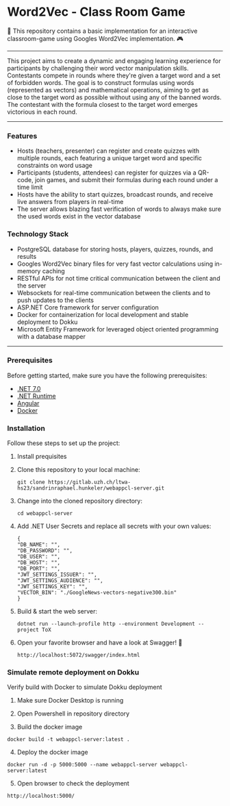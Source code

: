 # Word2Vec - Class Room Game

🎉 This repository contains a basic implementation for an interactive classroom-game using Googles Word2Vec implementation. 🎮

---

This project aims to create a dynamic and engaging learning experience for participants by challenging their word vector manipulation skills. Contestants compete in rounds where they're given a target word and a set of forbidden words. The goal is to construct formulas using words (represented as vectors) and mathematical operations, aiming to get as close to the target word as possible without using any of the banned words. The contestant with the formula closest to the target word emerges victorious in each round.

---

### Features

- Hosts (teachers, presenter) can register and create quizzes with multiple rounds, each featuring a unique target word and specific constraints on word usage
- Participants (students, attendees) can register for quizzes via a QR-code, join games, and submit their formulas during each round under a time limit
- Hosts have the ability to start quizzes, broadcast rounds, and receive live answers from players in real-time
- The server allows blazing fast verification of words to always make sure the used words exist in the vector database

### Technology Stack

- PostgreSQL database for storing hosts, players, quizzes, rounds, and results
- Googles Word2Vec binary files for very fast vector calculations using in-memory caching
- RESTful APIs for not time critical communication between the client and the server
- Websockets for real-time communication between the clients and to push updates to the clients
- ASP.NET Core framework for server configuration
- Docker for containerization for local development and stable deployment to Dokku
- Microsoft Entity Framework for leveraged object oriented programming with a database mapper

---

### Prerequisites

Before getting started, make sure you have the following prerequisites:

- [.NET 7.0](https://dotnet.microsoft.com/en-us/download)
- [.NET Runtime](https://dotnet.microsoft.com/en-us/download/dotnet/thank-you/runtime-7.0.14-windows-x64-installer)
- [Angular](https://angular.io/)
- [Docker](https://www.docker.com/)

### Installation

Follow these steps to set up the project:

1. Install prequisites
2. Clone this repository to your local machine:

   ```shell
   git clone https://gitlab.uzh.ch/ltwa-hs23/sandrinraphael.hunkeler/webappcl-server.git
   ```

3. Change into the cloned repository directory:

   ```shell
   cd webappcl-server
   ```

4. Add .NET User Secrets and replace all secrets with your own values:

   ```shell
   {
   "DB_NAME": "",
   "DB_PASSWORD": "",
   "DB_USER": "",
   "DB_HOST": "",
   "DB_PORT": "",
   "JWT_SETTINGS_ISSUER": "",
   "JWT_SETTINGS_AUDIENCE": "",
   "JWT_SETTINGS_KEY": "",
   "VECTOR_BIN": "./GoogleNews-vectors-negative300.bin"
   }
    ```

5. Build & start the web server:

   ```shell
   dotnet run --launch-profile http --environment Development --project ToX
   ```

6. Open your favorite browser and have a look at Swagger! 🎉
   ```shell
   http://localhost:5072/swagger/index.html
   ```


### Simulate remote deployment on Dokku
Verify build with Docker to simulate Dokku deployment
1. Make sure Docker Desktop is running
2. Open Powershell in repository directory

3. Build the docker image
```shell
docker build -t webappcl-server:latest .
  ```

4. Deploy the docker image

```shell
docker run -d -p 5000:5000 --name webappcl-server webappcl-server:latest
```

5. Open browser to check the deployment
  ```shell
http://localhost:5000/
   ```